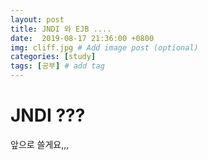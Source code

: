 ```yaml
---
layout: post
title: JNDI 와 EJB ....
date:  2019-08-17 21:36:00 +0800
img: cliff.jpg # Add image post (optional)
categories: [study]
tags: [공부] # add tag
---
```

# JNDI ???
앞으로 쓸게요,,,